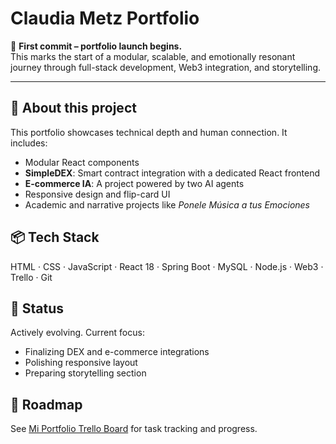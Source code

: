 # Claudia Metz Portfolio

🚀 **First commit – portfolio launch begins.**  
This marks the start of a modular, scalable, and emotionally resonant journey through full-stack development, Web3 integration, and storytelling.

---

## 🧩 About this project

This portfolio showcases technical depth and human connection. It includes:
- Modular React components
- **SimpleDEX**: Smart contract integration with a dedicated React frontend
- **E-commerce IA**: A project powered by two AI agents 
- Responsive design and flip-card UI
- Academic and narrative projects like *Ponele Música a tus Emociones*


## 📦 Tech Stack

HTML · CSS · JavaScript · React 18 · Spring Boot · MySQL · Node.js · Web3 · Trello · Git

## 🚧 Status

Actively evolving. Current focus:
- Finalizing DEX and e-commerce integrations
- Polishing responsive layout
- Preparing storytelling section

## 📌 Roadmap

See [Mi Portfolio Trello Board](https://trello.com/b/Ysh49Lj8/mi-portfolio) for task tracking and progress.

